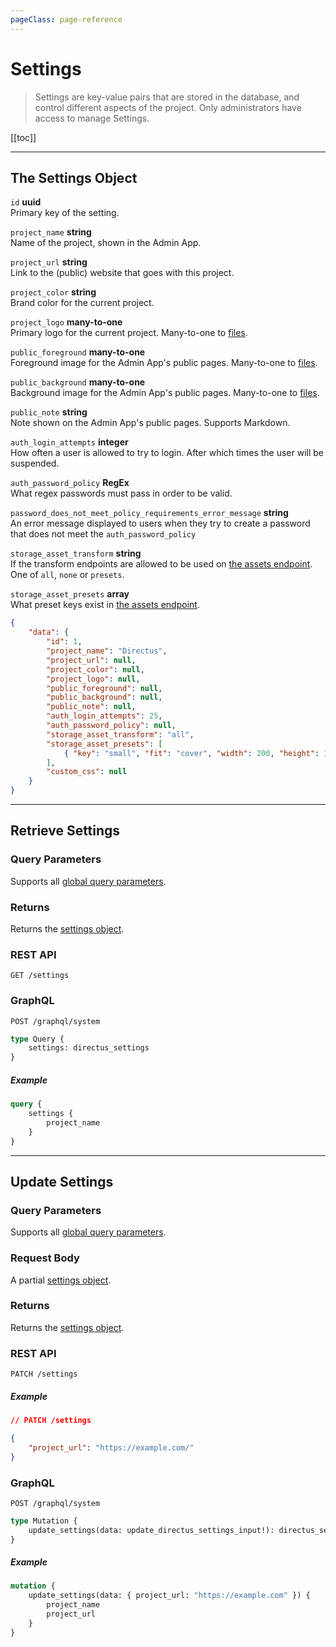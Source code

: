 ```yaml
---
pageClass: page-reference
---
```


# Settings

<div class="two-up">
<div class="left">

> Settings are key-value pairs that are stored in the database, and control different aspects of the project. Only
> administrators have access to manage Settings.

</div>
<div class="right">

[[toc]]

</div>
</div>

---

## The Settings Object

<div class="two-up">
<div class="left">
<div class="definitions">

`id` **uuid**\
Primary key of the setting.

`project_name` **string**\
Name of the project, shown in the Admin App.

`project_url` **string**\
Link to the (public) website that goes with this project.

`project_color` **string**\
Brand color for the current project.

`project_logo` **many-to-one**\
Primary logo for the current project. Many-to-one to [files](/reference/api/system/files/).

`public_foreground` **many-to-one**\
Foreground image for the Admin App's public pages. Many-to-one to [files](/reference/api/system/files/).

`public_background` **many-to-one**\
Background image for the Admin App's public pages. Many-to-one to [files](/reference/api/system/files/).

`public_note` **string**\
Note shown on the Admin App's public pages. Supports Markdown.

`auth_login_attempts` **integer**\
How often a user is allowed to try to login. After which times the user will be suspended.

`auth_password_policy` **RegEx**\
What regex passwords must pass in order to be valid.

`password_does_not_meet_policy_requirements_error_message` **string**\
An error message displayed to users when they try to create a password that does not meet the `auth_password_policy`

`storage_asset_transform` **string**\
If the transform endpoints are allowed to be used on [the assets endpoint](/reference/assets/). One of `all`, `none` or `presets`.

`storage_asset_presets` **array**\
What preset keys exist in [the assets endpoint](/reference/assets/).

</div>
</div>
<div class="right">

```json
{
	"data": {
		"id": 1,
		"project_name": "Directus",
		"project_url": null,
		"project_color": null,
		"project_logo": null,
		"public_foreground": null,
		"public_background": null,
		"public_note": null,
		"auth_login_attempts": 25,
		"auth_password_policy": null,
		"storage_asset_transform": "all",
		"storage_asset_presets": [
			{ "key": "small", "fit": "cover", "width": 200, "height": 161, "quality": 80, "withoutEnlargement": false }
		],
		"custom_css": null
	}
}
```

</div>
</div>

---

## Retrieve Settings

<div class="two-up">
<div class="left">

### Query Parameters

Supports all [global query parameters](/reference/api/query).

### Returns

Returns the [settings object](#the-settings-object).

</div>
<div class="right">

### REST API

```
GET /settings
```

### GraphQL

```
POST /graphql/system
```

```graphql
type Query {
	settings: directus_settings
}
```

##### Example

```graphql
query {
	settings {
		project_name
	}
}
```

</div>
</div>

---

## Update Settings

<div class="two-up">
<div class="left">

### Query Parameters

Supports all [global query parameters](/reference/api/query).

### Request Body

A partial [settings object](#the-settings-object).

### Returns

Returns the [settings object](#the-setting-object).

</div>
<div class="right">

### REST API

```
PATCH /settings
```

##### Example

```json
// PATCH /settings

{
	"project_url": "https://example.com/"
}
```

### GraphQL

```
POST /graphql/system
```

```graphql
type Mutation {
	update_settings(data: update_directus_settings_input!): directus_settings
}
```

##### Example

```graphql
mutation {
	update_settings(data: { project_url: "https://example.com" }) {
		project_name
		project_url
	}
}
```

</div>
</div>
